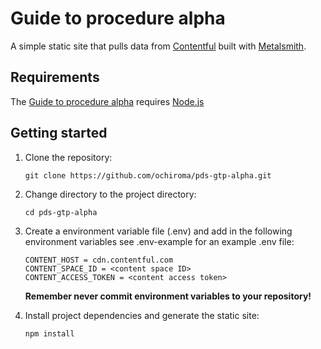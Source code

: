 # Guide to procedure alpha

A simple static site that pulls data from [Contentful](https://www.contentful.com/) built with [Metalsmith](www.metalsmith.io/).

## Requirements
The [Guide to procedure alpha](https://github.com/ochiroma/pds-gtp-alpha) requires [Node.js](https://nodejs.org/)

## Getting started

1. Clone the repository:
    ```
    git clone https://github.com/ochiroma/pds-gtp-alpha.git
    ```
2. Change directory to the project directory:
    ```
    cd pds-gtp-alpha
    ```
3. Create a environment variable file (.env) and add in the following environment variables see .env-example for an example .env file:
    ```
    CONTENT_HOST = cdn.contentful.com
    CONTENT_SPACE_ID = <content space ID>
    CONTENT_ACCESS_TOKEN = <content access token>
    ```
    **Remember never commit environment variables to your repository!**

4. Install project dependencies and generate the static site:
    ```
    npm install
    ```
